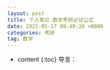 ```yaml
---
layout: post
title: 个人笔记-数学考研必记公式
date: 2021-05-17 09:49:20 +0800
categories: 考研
tag: 数学
---
```


* content
{:toc}
导言：

<!-- ![](https://latex.codecogs.com/gif.latex?) -->

